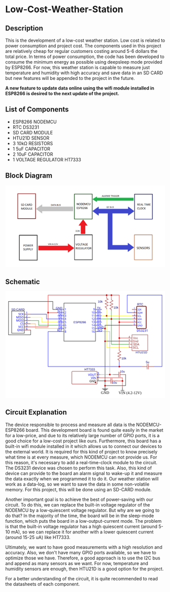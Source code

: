 # Low-Cost-Weather-Station

## Description

This is the development of a low-cost weather station. Low cost is related to power consumption and project cost. The components used in this project are relatively cheap for regular customers costing around 5-6 dollars the total price. In terms of power consumption, the code has been developed to consume the minimum energy as possible using deepsleep mode provided by ESP8266. For now, this weather station is capable to measure just temperature and humidity with high accuracy and save data in an SD CARD but new features will be appended to the project in the future.

**A new feature to update data online using the wifi module installed in ESP8266 is desired to the next update of the project.**

## List of Components

- ESP8266 NODEMCU
- RTC DS3231
- SD CARD MODULE
- HTU21D SENSOR
- 3 10kΩ RESISTORS
- 1 5uF CAPACITOR
- 2 10uF CAPACITOR
- 1 VOLTAGE REGULATOR HT7333

## Block Diagram

![Block Diagram](figures/Block_Diagram.png)

## Schematic

![Schematic](figures/Schematic.svg)

## Circuit Explanation

The device responsible to process and measure all data is the NODEMCU-ESP8266 board. This development board is found quite easily in the market for a low-price, and due to its relatively large number of GPIO ports, it is a good choice for a low-cost project like ours. Furthermore, this board has a built-in wifi module installed in it which allows us to connect our devices to the external world. It is required for this kind of project to know precisely what time is at every measure, which NODEMCU can not provide us. For this reason, it's necessary to add a real-time-clock module to the circuit. The DS3231 device was chosen to perform this task. Also, this kind of device can provide to the board an alarm signal to wake-up it and measure the data exactly when we programmed it to do it. Our weather station will work as a data-log, so we want to save the data in some non-volatile memory. For this project, this will be done using an SD-CARD module.

Another important goal is to achieve the best of power-saving with our circuit. To do this, we can replace the built-in voltage regulator of the NODEMCU by a low-quiescent voltage regulator. But why are we going to do that? In the majority of the time, the board will be in the sleep-mode function, which puts the board in a low-output-current mode. The problem is that the built-in voltage regulator has a high quiescent current (around 5-10 mA), so we can replace it for another with a lower quiescent current (around 15-25 uA) like HT7333.

Ultimately, we want to have good measurements with a high resolution and accuracy. Also, we don't have many GPIO ports available, so we have to optimize those we have. Therefore, a good approach is to use the I2C bus and append as many sensors as we want. For now, temperature and humidity sensors are enough, then HTU21D is a good option for the project.

For a better understanding of the circuit, it is quite recommended to read the datasheets of each component.